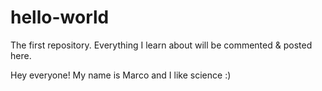 # hello-world
The first repository. Everything I learn about will be commented  &amp; posted here.

Hey everyone! My name is Marco and I like science :)
